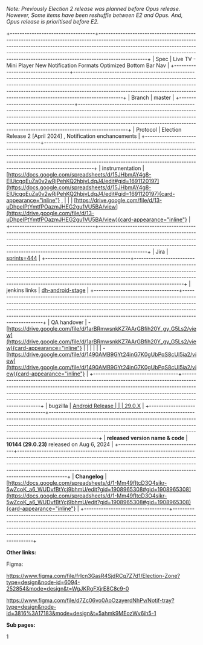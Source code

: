 *Note: Previously Election 2 release was planned before Opus release.
However, Some items have been reshuffle between E2 and Opus. And, Opus
release is prioritised before E2.*

+-----------------------------------+--------------------------------------------------------------------------------------------------------------------------------------------------------------------------------------------------------------------------------------------------------------------------------------------------------------------------------------------+
| Spec                              | Live TV - Mini Player New Notification Formats Optimized Bottom Bar Nav                                                                                                                                                                                                                                                                    |
+-----------------------------------+--------------------------------------------------------------------------------------------------------------------------------------------------------------------------------------------------------------------------------------------------------------------------------------------------------------------------------------------+
| Branch                            | master                                                                                                                                                                                                                                                                                                                                     |
+-----------------------------------+--------------------------------------------------------------------------------------------------------------------------------------------------------------------------------------------------------------------------------------------------------------------------------------------------------------------------------------------+
| Protocol                          | Election Release 2 \[April 2024\] , Notification enchancements                                                                                                                                                                                                                                                                             |
+-----------------------------------+--------------------------------------------------------------------------------------------------------------------------------------------------------------------------------------------------------------------------------------------------------------------------------------------------------------------------------------------+
| instrumentation                   | [https://docs.google.com/spreadsheets/d/15JHbmAY4g8-ElUicgqEuZa0v2wRjPehKQ2hbjvLdqJ4/edit#gid=1691120197](https://docs.google.com/spreadsheets/d/15JHbmAY4g8-ElUicgqEuZa0v2wRjPehKQ2hbjvLdqJ4/edit#gid=1691120197){card-appearance="inline"} ,                                                                                             |
|                                   | [https://drive.google.com/file/d/13-uDhpeIPtYmtfPOazmJHEG2gu1VU5BA/view](https://drive.google.com/file/d/13-uDhpeIPtYmtfPOazmJHEG2gu1VU5BA/view){card-appearance="inline"}                                                                                                                                                                 |
+-----------------------------------+--------------------------------------------------------------------------------------------------------------------------------------------------------------------------------------------------------------------------------------------------------------------------------------------------------------------------------------------+
| Jira                              | [sprints=444](https://evp.atlassian.net/jira/software/c/projects/DHANDROID/boards/136?sprints=444)                                                                                                                                                                                                                                         |
+-----------------------------------+--------------------------------------------------------------------------------------------------------------------------------------------------------------------------------------------------------------------------------------------------------------------------------------------------------------------------------------------+
| jenkins links                     | [dh-android-stage](https://build.newshunt.com/job/dh-android-stage)                                                                                                                                                                                                                                                                        |
+-----------------------------------+--------------------------------------------------------------------------------------------------------------------------------------------------------------------------------------------------------------------------------------------------------------------------------------------------------------------------------------------+
| QA handover                       | - [https://drive.google.com/file/d/1arBRmwsnkKZ7AArGBfih20Y_gy_G5Ls2/view](https://drive.google.com/file/d/1arBRmwsnkKZ7AArGBfih20Y_gy_G5Ls2/view){card-appearance="inline"}                                                                                                                                                               |
|                                   |                                                                                                                                                                                                                                                                                                                                            |
|                                   | - [https://drive.google.com/file/d/1490AMB9GYt24inG7K0gUbPqS8cUI5ia2/view](https://drive.google.com/file/d/1490AMB9GYt24inG7K0gUbPqS8cUI5ia2/view){card-appearance="inline"}                                                                                                                                                               |
+-----------------------------------+--------------------------------------------------------------------------------------------------------------------------------------------------------------------------------------------------------------------------------------------------------------------------------------------------------------------------------------------+
| bugzilla                          | [Android Release                                                                                                                                                                                                                                                                                                                           |
|                                   | 29.0.X](https://bugzilla.newshunt.com/eterno/buglist.cgi?columnlist=product%2Ccomponent%2Cassigned_to%2Cbug_status%2Cresolution%2Cshort_desc%2Cchangeddate%2Creporter&component=Android%20Release%2029.0.X&f1=keywords&list_id=198730&o1=equals&product=Newhunt%20Ideate%20and%20Videos&query_format=advanced&resolution=---&v1=androidfe) |
+-----------------------------------+--------------------------------------------------------------------------------------------------------------------------------------------------------------------------------------------------------------------------------------------------------------------------------------------------------------------------------------------+
| **released version name & code**  | **10144 (29.0.23)** released on Aug 6, 2024                                                                                                                                                                                                                                                                                                |
+-----------------------------------+--------------------------------------------------------------------------------------------------------------------------------------------------------------------------------------------------------------------------------------------------------------------------------------------------------------------------------------------+
| **Changelog**                     | [https://docs.google.com/spreadsheets/d/1-Mm49fItcD3O4sikr-5wZcoK_a6_WUDvfBtYcj9bhmU/edit?gid=1908965308#gid=1908965308](https://docs.google.com/spreadsheets/d/1-Mm49fItcD3O4sikr-5wZcoK_a6_WUDvfBtYcj9bhmU/edit?gid=1908965308#gid=1908965308){card-appearance="inline"}                                                                 |
+-----------------------------------+--------------------------------------------------------------------------------------------------------------------------------------------------------------------------------------------------------------------------------------------------------------------------------------------------------------------------------------------+

**Other links:**

Figma:

https://www.figma.com/file/frIcn3GasR4SjdRCq7Z7d1/Election-Zone?type=design&node-id=6094-252854&mode=design&t=WgJKRgFXjrE8C8c9-0

https://www.figma.com/file/d7Zc06vo0AoOzayerdNhPv/Notif-tray?type=design&node-id=3816%3A17183&mode=design&t=5ahmk9MEozWv6ih5-1

**Sub pages:**

1
